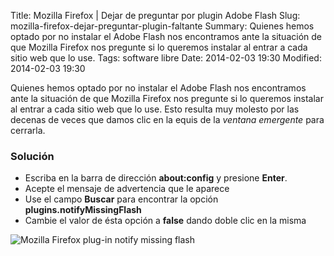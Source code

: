 Title: Mozilla Firefox | Dejar de preguntar por plugin Adobe Flash
Slug: mozilla-firefox-dejar-preguntar-plugin-faltante
Summary: Quienes hemos optado por no instalar el Adobe Flash nos encontramos ante la situación de que Mozilla Firefox nos pregunte si lo queremos instalar al entrar a cada sitio web que lo use.
Tags: software libre
Date: 2014-02-03 19:30
Modified: 2014-02-03 19:30


Quienes hemos optado por no instalar el Adobe Flash nos encontramos ante la situación de que Mozilla Firefox nos pregunte si lo queremos instalar al entrar a cada sitio web que lo use. Esto resulta muy molesto por las decenas de veces que damos clic en la equis de la _ventana emergente_ para cerrarla.

### Solución

* Escriba en la barra de dirección **about:config** y presione **Enter**.
* Acepte el mensaje de advertencia que le aparece
* Use el campo **Buscar** para encontrar la opción **plugins.notifyMissingFlash**
* Cambie el valor de ésta opción a **false** dando doble clic en la misma

![Mozilla Firefox plug-in notify missing flash](mozilla-firefox-plugins-notifymissingflash-false.png)

